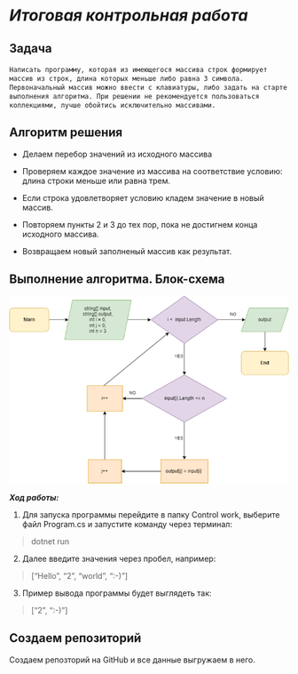 # **_Итоговая контрольная работа_** #


## **Задача** ##

    Написать программу, которая из имеющегося массива строк формирует массив из строк, длина которых меньше либо равна 3 символа. Первоначальный массив можно ввести с клавиатуры, либо задать на старте выполнения алгоритма. При решении не рекомендуется пользоваться коллекциями, лучше обойтись исключительно массивами.

## **Алгоритм решения** ##

* Делаем перебор значений из исходного массива

* Проверяем каждое значение из массива на соответствие условию: длина строки меньше или равна трем.
* Если строка удовлетворяет условию кладем значение в новый массив.
* Повторяем пункты 2 и 3 до тех пор, пока не достигнем конца исходного массива.
* Возвращаем новый заполненый массив как результат.

## **Выполнение алгоритма. Блок-схема** ##

![Диаграмма](diagram.png)

***Ход работы:***

1. Для запуска программы перейдите в папку Control work, выберите файл Program.cs и запустите команду через терминал:
    
 >  dotnet run

2. Далее введите значения через пробел, например:

 >  [“Hello”, “2”, “world”, “:-)”]

3. Пример вывода программы будет выглядеть так:

> [“2”, “:-)”]

## **Создаем репозиторий** ##
Создаем репозторий на GitHub и все данные выгружаем в него.